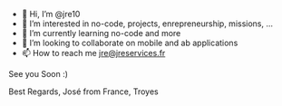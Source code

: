 - 👋 Hi, I’m @jre10
- 👀 I’m interested in no-code, projects, enrepreneurship, missions, ...
- 🌱 I’m currently learning no-code and more
- 💞️ I’m looking to collaborate on mobile and ab applications
- 📫 How to reach me jre@jreservices.fr

See you Soon :)

Best Regards, José from France, Troyes

<!---
jre10/jre10 is a ✨ special ✨ repository because its `README.md` (this file) appears on your GitHub profile.
You can click the Preview link to take a look at your changes.
--->
